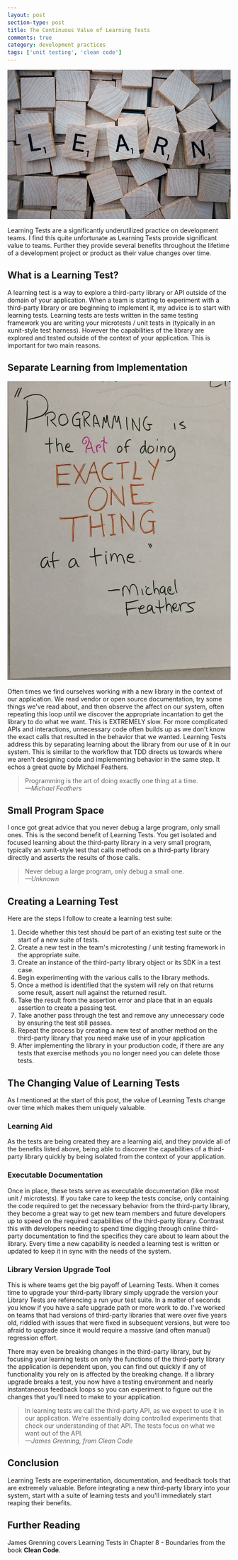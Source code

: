 ```yaml
---
layout: post
section-type: post
title: The Continuous Value of Learning Tests
comments: true
category: development practices
tags: ['unit testing', 'clean code']
---
```


<img src="/img/learning-test-header.jpg" alt="Learning Tests Header image" />

Learning Tests are a significantly underutilized practice on development teams. I find this quite unfortunate as Learning Tests provide significant value to teams. Further they provide several benefits throughout the lifetime of a development project or product as their value changes over time. 

## What is a Learning Test?

A learning test is a way to explore a third-party library or API outside of the domain of your application. When a team is starting to experiment with a third-party library or are beginning to implement it, my advice is to start with learning tests. 
Learning tests are tests written in the same testing framework you are writing your microtests / unit tests in (typically in an xunit-style test harness). However the capabilities of the library are explored and tested outside of the context of your application. This is important for two main reasons. 

## Separate Learning from Implementation

<img src="/img/feathers-quote-easel-sheet.jpg" alt="Michael Feathers Quote" />

Often times we find ourselves working with a new library in the context of our application. We read vendor or open source documentation, try some things we've read about, and then observe the affect on our system, often repeating this loop until we discover the appropriate incantation to get the library to do what we want. This is EXTREMELY slow. For more complicated APIs and interactions, unnecessary code often builds up as we don't know the exact calls that resulted in the behavior that we wanted. Learning Tests address this by separating learning about the library from our use of it in our system. This is similar to the workflow that TDD directs us towards where we aren't designing code and implementing behavior in the same step. It echos a great quote by Michael Feathers. 

> Programming is the art of doing exactly one thing at a time.    
> _&mdash;Michael Feathers_

## Small Program Space
I once got great advice that you never debug a large program, only small ones. This is the second benefit of Learning Tests. You get isolated and focused learning about the third-party library in a very small program, typically an xunit-style test that calls methods on a third-party library directly and asserts the results of those calls. 

> Never debug a large program, only debug a small one.  
> _&mdash;Unknown_

## Creating a Learning Test

Here are the steps I follow to create a learning test suite:

1. Decide whether this test should be part of an existing test suite or the start of a new suite of tests.
2. Create a new test in the team's microtesting / unit testing framework in the appropriate suite.
3. Create an instance of the third-party library object or its SDK in a test case. 
4. Begin experimenting with the various calls to the library methods.
5. Once a method is identified that the system will rely on that returns some result, assert null against the returned result.
6. Take the result from the assertion error and place that in an equals assertion to create a passing test. 
7. Take another pass through the test and remove any unnecessary code by ensuring the test still passes.
8. Repeat the process by creating a new test of another method on the third-party library that you need make use of in your application
9. After implementing the library in your production code, if there are any tests that exercise methods you no longer need you can delete those tests. 

## The Changing Value of Learning Tests
As I mentioned at the start of this post, the value of Learning Tests change over time which makes them uniquely valuable.
 
### Learning Aid
As the tests are being created they are a learning aid, and they provide all of the benefits listed above, being able to discover the capabilities of a third-party library quickly by being isolated from the context of your application.

### Executable Documentation
Once in place, these tests serve as executable documentation (like most unit / microtests). If you take care to keep the tests concise, only containing the code required to get the necessary behavior from the third-party library, they become a great way to get new team members and future developers up to speed on the required capabilities of the third-party library. Contrast this with developers needing to spend time digging through online third-party documentation to find the specifics they care about to learn about the library. Every time a new capability is needed a learning test is written or updated to keep it in sync with the needs of the system. 

### Library Version Upgrade Tool
This is where teams get the big payoff of Learning Tests. When it comes time to upgrade your third-party library simply upgrade the version your Library Tests are referencing a run your test suite. In a matter of seconds you know if you have a safe upgrade path or more work to do. I've worked on teams that had versions of third-party libraries that were over five years old, riddled with issues that were fixed in subsequent versions, but were too afraid to upgrade since it would require a massive (and often manual) regression effort. 

There may even be breaking changes in the third-party library, but by focusing your learning tests on only the functions of the third-party library the application is dependent upon, you can find out quickly if any of functionality you rely on is affected by the breaking change. If a library upgrade breaks a test, you now have a testing environment and nearly instantaneous feedback loops so you can experiment to figure out the changes that you'll need to make to your application.

> In learning tests we call the third-party API, as we expect to use it in our application. We’re essentially doing controlled experiments that check our understanding of that API. The tests focus on what we want out of the API.  
> _&mdash;James Grenning, from Clean Code_

## Conclusion
Learning Tests are experimentation, documentation, and feedback tools that are extremely valuable. Before integrating a new third-party library into your system, start with a suite of learning tests and you'll immediately start reaping their benefits. 

## Further Reading
James Grenning covers Learning Tests in Chapter 8 - Boundaries from the book **Clean Code**. 